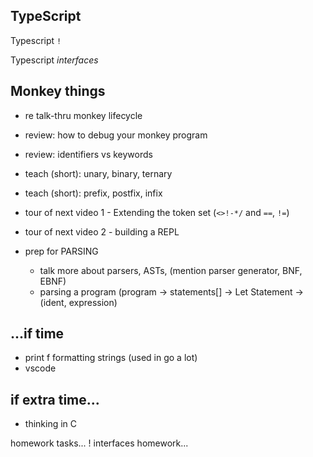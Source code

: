 ## TypeScript

Typescript `!`

Typescript _interfaces_

## Monkey things

- re talk-thru monkey lifecycle
- review: how to debug your monkey program
- review: identifiers vs keywords
- teach (short): unary, binary, ternary
- teach (short): prefix, postfix, infix

- tour of next video 1 - Extending the token set (`<>!-*/` and `==`, `!=`)
- tour of next video 2 - building a REPL

- prep for PARSING
  - talk more about parsers, ASTs, (mention parser generator, BNF, EBNF)
  - parsing a program (program -> statements[] -> Let Statement -> (ident, expression)

## ...if time
- print f formatting strings (used in go a lot)
- vscode <Cmd-D>

## if extra time...
- thinking in C


homework tasks...
!
interfaces
homework...

